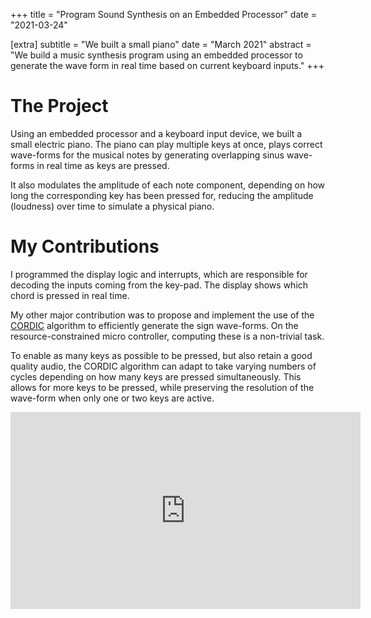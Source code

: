 +++
title = "Program Sound Synthesis on an Embedded Processor"
date = "2021-03-24"

[extra]
subtitle = "We built a small piano"
date = "March 2021"
abstract = "We build a music synthesis program using an embedded processor to generate the wave form in real time based on current keyboard inputs."
+++

# The Project
Using an embedded processor and a keyboard input device, we built a small electric piano. The piano can play multiple keys at once, plays correct wave-forms for the musical notes by generating overlapping sinus wave-forms in real time as keys are pressed.

It also modulates the amplitude of each note component, depending on how long the corresponding key has been pressed for, reducing the amplitude (loudness) over time to simulate a physical piano.

# My Contributions

I programmed the display logic and interrupts, which are responsible for decoding the inputs coming from the key-pad. The display shows which chord is pressed in real time.

My other major contribution was to propose and implement the use of the [CORDIC](https://en.wikipedia.org/wiki/CORDIC) algorithm to efficiently generate the sign wave-forms. On the resource-constrained micro controller, computing these is a non-trivial task.

To enable as many keys as possible to be pressed, but also retain a good quality audio, the CORDIC algorithm can adapt to take varying numbers of cycles depending on how many keys are pressed simultaneously. This allows for more keys to be pressed, while preserving the resolution of the wave-form when only one or two keys are active.

<!-- ![](/image/portfolio/piano.png) -->
<center>
<iframe width="560" height="315" src="https://www.youtube.com/embed/4nFFqUFb_EQ" title="YouTube video player" frameborder="0" allow="accelerometer; autoplay; clipboard-write; encrypted-media; gyroscope; picture-in-picture" allowfullscreen></iframe>
</center>


